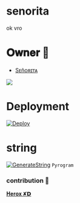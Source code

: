 # senorita
ok vro 

# 𝐎𝐰𝐧𝐞𝐫 👑

- [Sᴇñᴏʀɪᴛᴀ](t.me/senorita_xd)


<p align="left">
  <img src="https://telegra.ph/file/ff4b575822230bff4aad9.jpg">
</p>


# Deployment 

[![Deploy](https://www.herokucdn.com/deploy/button.svg)](https://heroku.com/deploy?template=https://github.com/HeroxXd/senorita)

# string 

[![GenerateString](https://img.shields.io/badge/repl.it-generateString-yellowgreen)](https://replit.com/@levinalab/StringSession#main.py) ``Pyrogram``






### contribution 💖

[𝐇𝐞𝐫𝐨𝐱 ✘𝗗](https://t.me/herox_xd)
